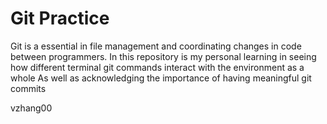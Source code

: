 # Git Practice

Git is a essential in file management and coordinating changes in code
between programmers. In this repository is my personal learning in seeing
how different terminal git commands interact with the environment as a whole
As well as acknowledging the importance of having meaningful git commits

vzhang00

